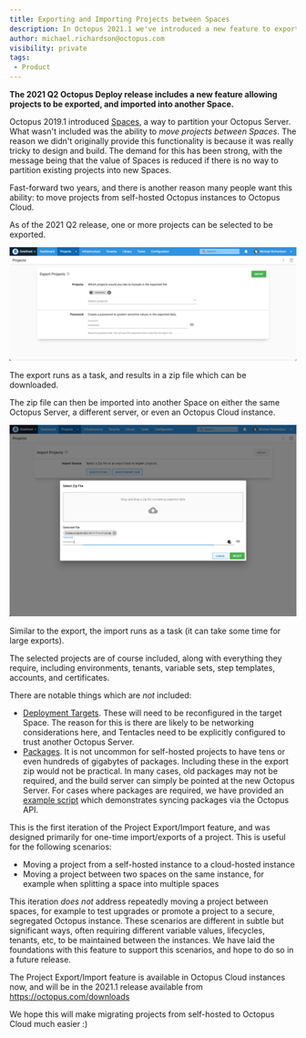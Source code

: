 ```yaml
---
title: Exporting and Importing Projects between Spaces 
description: In Octopus 2021.1 we've introduced a new feature to export and import projects 
author: michael.richardson@octopus.com
visibility: private
tags:
 - Product 
---
```


**The 2021 Q2 Octopus Deploy release includes a new feature allowing projects to be exported, and imported into another Space.** 

Octopus 2019.1 introduced [Spaces](https://octopus.com/docs/administration/spaces), a way to partition your Octopus Server.  What wasn't included was the ability to _move projects between Spaces_.  The reason we didn't originally provide this functionality is because it was really tricky to design and build.  The demand for this has been strong, with the message being that the value of Spaces is reduced if there is no way to partition existing projects into new Spaces. 

Fast-forward two years, and there is another reason many people want this ability: to move projects from self-hosted Octopus instances to Octopus Cloud.  

As of the 2021 Q2 release, one or more projects can be selected to be exported. 

![Export projects page](export-projects-page.png "width=500")

The export runs as a task, and results in a zip file which can be downloaded.  

The zip file can then be imported into another Space on either the same Octopus Server, a different server, or even an Octopus Cloud instance.  

![Import projects page](import-projects-page.png "width=500")

Similar to the export, the import runs as a task (it can take some time for large exports).

The selected projects are of course included, along with everything they require, including environments, tenants, variable sets, step templates, accounts, and certificates.  

There are notable things which are _not_ included: 
- [Deployment Targets](https://octopus.com/docs/projects/export-import#deployment-targets). These will need to be reconfigured in the target Space. The reason for this is there are likely to be networking considerations here, and Tentacles need to be explicitly configured to trust another Octopus Server.  
- [Packages](https://octopus.com/docs/projects/export-import#packages). It is not uncommon for self-hosted projects to have tens or even hundreds of gigabytes of packages. Including these in the export zip would not be practical. In many cases, old packages may not be required, and the build server can simply be pointed at the new Octopus Server. For cases where packages are required, we have provided an [example script](https://github.com/OctopusDeploy/OctopusDeploy-Api/blob/master/REST/PowerShell/Feeds/SyncPackages.ps1) which demonstrates syncing packages via the Octopus API.  

This is the first iteration of the Project Export/Import feature, and was designed primarily for one-time import/exports of a project.  This is useful for the following scenarios:
- Moving a project from a self-hosted instance to a cloud-hosted instance
- Moving a project between two spaces on the same instance, for example when splitting a space into multiple spaces 

This iteration _does not_ address repeatedly moving a project between spaces, for example to test upgrades or promote a project to a secure, segregated Octopus instance.  These scenarios are different in subtle but significant ways, often requiring different variable values, lifecycles, tenants, etc, to be maintained between the instances.  We have laid the foundations with this feature to support this scenarios, and hope to do so in a future release. 

The Project Export/Import feature is available in Octopus Cloud instances now, and will be in the 2021.1 release available from https://octopus.com/downloads 

We hope this will make migrating projects from self-hosted to Octopus Cloud much easier :) 